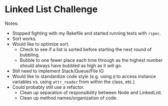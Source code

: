 # Linked List Challenge

Notes:

* Stopped fighting with my Rakefile and started running tests with `rspec`.
* Sort works.
* Would like to optimize sort.
    * Check to see if a list is sorted before starting the next round of bubbling.
    * Bubble to one fewer place each time through as the highest number should always have bubbled as high as it will go.
* Still need to implement Stack/Queue/File IO
* Would like to standardize code style (e.g. using `@` to access instance variables vs. using `attr_reader` from within the class, etc.)
* Could probably still use a refactor.
    * Clean up separation of responsibility between Node and LinkedList.
    * Clean up method names/organization of code.
